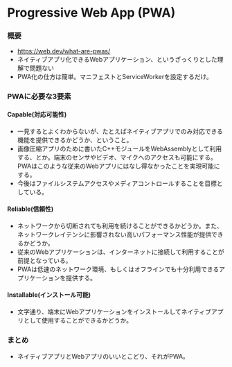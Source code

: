 # Progressive Web App (PWA)
### 概要
- https://web.dev/what-are-pwas/
- ネイティブアプリ化できるWebアプリケーション、というざっくりとした理解で問題ない
- PWA化の仕方は簡単。マニフェストとServiceWorkerを設定するだけ。

### PWAに必要な3要素
#### Capable(対応可能性)
- 一見するとよくわからないが、たとえばネイティブアプリでのみ対応できる機能を提供できるかどうか、ということ。
- 画像圧縮アプリのために書いたC++モジュールをWebAssemblyとして利用する、とか。端末のセンサやビデオ、マイクへのアクセスも可能にする。PWAはこのような従来のWebアプリにはなし得なかったことを実現可能にする。
- 今後はファイルシステムアクセスやメディアコントロールすることを目標としている。
#### Reliable(信頼性)
- ネットワークから切断されても利用を続けることができるかどうか。また、ネットワークレイテンシに影響されない高いパフォーマンス性能が提供できるかどうか。
- 従来のWebアプリケーションは、インターネットに接続して利用することが前提となっている。
- PWAは低速のネットワーク環境、もしくはオフラインでも十分利用できるアプリケーションを提供する。
#### Installable(インストール可能)
- 文字通り、端末にWebアプリケーションをインストールしてネイティブアプリとして使用することができるかどうか。

### まとめ
- ネイティブアプリとWebアプリのいいとこどり、それがPWA。
